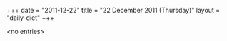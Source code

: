 +++
date = "2011-12-22"
title = "22 December 2011 (Thursday)"
layout = "daily-diet"
+++

\<no entries\>